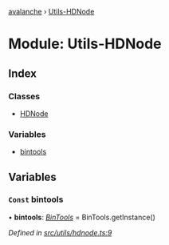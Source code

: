 [avalanche](../README.md) › [Utils-HDNode](utils_hdnode.md)

# Module: Utils-HDNode

## Index

### Classes

* [HDNode](../classes/utils_hdnode.hdnode.md)

### Variables

* [bintools](utils_hdnode.md#const-bintools)

## Variables

### `Const` bintools

• **bintools**: *[BinTools](../classes/utils_bintools.bintools.md)* = BinTools.getInstance()

*Defined in [src/utils/hdnode.ts:9](https://github.com/ava-labs/avalanchejs/blob/1a2866a/src/utils/hdnode.ts#L9)*
